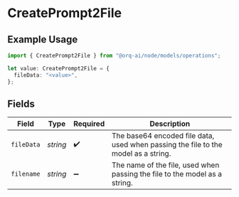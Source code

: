 # CreatePrompt2File

## Example Usage

```typescript
import { CreatePrompt2File } from "@orq-ai/node/models/operations";

let value: CreatePrompt2File = {
  fileData: "<value>",
};
```

## Fields

| Field                                                                              | Type                                                                               | Required                                                                           | Description                                                                        |
| ---------------------------------------------------------------------------------- | ---------------------------------------------------------------------------------- | ---------------------------------------------------------------------------------- | ---------------------------------------------------------------------------------- |
| `fileData`                                                                         | *string*                                                                           | :heavy_check_mark:                                                                 | The base64 encoded file data, used when passing the file to the model as a string. |
| `filename`                                                                         | *string*                                                                           | :heavy_minus_sign:                                                                 | The name of the file, used when passing the file to the model as a string.         |